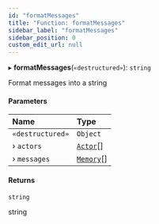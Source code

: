 ```yaml
---
id: "formatMessages"
title: "Function: formatMessages"
sidebar_label: "formatMessages"
sidebar_position: 0
custom_edit_url: null
---
```


▸ **formatMessages**(`«destructured»`): `string`

Format messages into a string

#### Parameters

| Name             | Type                                  |
| :--------------- | :------------------------------------ |
| `«destructured»` | `Object`                              |
| › `actors`       | [`Actor`](../interfaces/Actor.md)[]   |
| › `messages`     | [`Memory`](../interfaces/Memory.md)[] |

#### Returns

`string`

string
